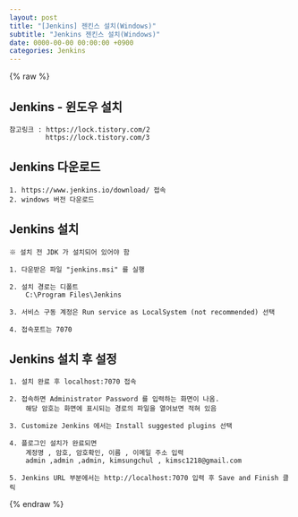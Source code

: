 ```yaml
---  
layout: post  
title: "[Jenkins] 젠킨스 설치(Windows)"  
subtitle: "Jenkins 젠킨스 설치(Windows)"  
date: 0000-00-00 00:00:00 +0900  
categories: Jenkins  
---  
```

{% raw %}  
## Jenkins - 윈도우 설치  
  
	참고링크 : https://lock.tistory.com/2  
			 https://lock.tistory.com/3  
  
## Jenkins 다운로드  
  
	1. https://www.jenkins.io/download/ 접속  
	2. windows 버전 다운로드  
  
## Jenkins 설치  
	※ 설치 전 JDK 가 설치되어 있어야 함  
  
	1. 다운받은 파일 "jenkins.msi" 를 실행  
  
	2. 설치 경로는 디폴트  
		C:\Program Files\Jenkins  
  
	3. 서비스 구동 계정은 Run service as LocalSystem (not recommended) 선택  
  
	4. 접속포트는 7070  
  
## Jenkins 설치 후 설정  
  
	1. 설치 완료 후 localhost:7070 접속  
  
	2. 접속하면 Administrator Password 를 입력하는 화면이 나옴.  
		해당 암호는 화면에 표시되는 경로의 파일을 열어보면 적혀 있음  
  
	3. Customize Jenkins 에서는 Install suggested plugins 선택  
  
	4. 플로그인 설치가 완료되면  
		계정명 , 암호, 암호확인, 이름 , 이메일 주소 입력  
		admin ,admin ,admin, kimsungchul , kimsc1218@gmail.com  
  
	5. Jenkins URL 부분에서는 http://localhost:7070 입력 후 Save and Finish 클릭  
  
{% endraw %}